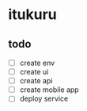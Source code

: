 # itukuru

## todo
- [ ] create env
- [ ] create ui
- [ ] create api
- [ ] create mobile app
- [ ] deploy service
